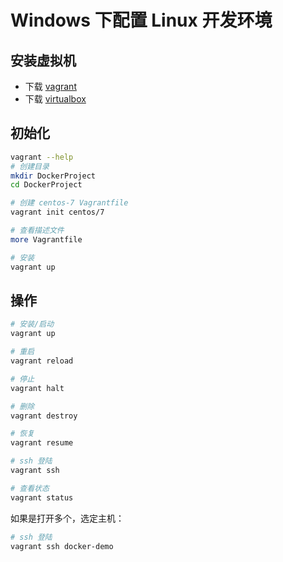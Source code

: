 # Windows 下配置 Linux 开发环境

## 安装虚拟机

- 下载 [vagrant](https://www.vagrantup.com/)
- 下载 [virtualbox](https://www.virtualbox.org/wiki/Downloads)

## 初始化

```bash
vagrant --help
# 创建目录
mkdir DockerProject
cd DockerProject

# 创建 centos-7 Vagrantfile
vagrant init centos/7

# 查看描述文件
more Vagrantfile

# 安装
vagrant up
```

## 操作

```bash
# 安装/启动
vagrant up

# 重启
vagrant reload

# 停止
vagrant halt

# 删除
vagrant destroy

# 恢复
vagrant resume

# ssh 登陆
vagrant ssh

# 查看状态
vagrant status
```

如果是打开多个，选定主机：

```bash
# ssh 登陆
vagrant ssh docker-demo
```
